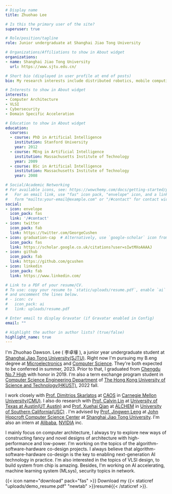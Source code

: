 ```yaml
---
# Display name
title: Zhuohao Lee

# Is this the primary user of the site?
superuser: true

# Role/position/tagline
role: Junior undergraduate at Shanghai Jiao Tong University

# Organizations/Affiliations to show in About widget
organizations:
- name: Shanghai Jiao Tong University
  url: https://www.sjtu.edu.cn/

# Short bio (displayed in user profile at end of posts)
bio: My research interests include distributed robotics, mobile computing and programmable matter.

# Interests to show in About widget
interests:
- Computer Architecture
- VLSI
- Cybersecurity
- Domain Specific Acceleration

# Education to show in About widget
education:
  courses:
  - course: PhD in Artificial Intelligence
    institution: Stanford University
    year: 2012
  - course: MEng in Artificial Intelligence
    institution: Massachusetts Institute of Technology
    year: 2009
  - course: BSc in Artificial Intelligence
    institution: Massachusetts Institute of Technology
    year: 2008

# Social/Academic Networking
# For available icons, see: https://wowchemy.com/docs/getting-started/page-builder/#icons
#   For an email link, use "fas" icon pack, "envelope" icon, and a link in the
#   form "mailto:your-email@example.com" or "/#contact" for contact widget.
social:
- icon: envelope
  icon_pack: fas
  link: '/#contact'
- icon: twitter
  icon_pack: fab
  link: https://twitter.com/GeorgeCushen
- icon: graduation-cap  # Alternatively, use `google-scholar` icon from `ai` icon pack
  icon_pack: fas
  link: https://scholar.google.co.uk/citations?user=sIwtMXoAAAAJ
- icon: github
  icon_pack: fab
  link: https://github.com/gcushen
- icon: linkedin
  icon_pack: fab
  link: https://www.linkedin.com/

# Link to a PDF of your resume/CV.
# To use: copy your resume to `static/uploads/resume.pdf`, enable `ai` icons in `params.toml`, 
# and uncomment the lines below.
# - icon: cv
#   icon_pack: ai
#   link: uploads/resume.pdf

# Enter email to display Gravatar (if Gravatar enabled in Config)
email: ""

# Highlight the author in author lists? (true/false)
highlight_name: true
---
```


I'm Zhuohao Dawson. Lee ( 李卓壕 ), a junior year undergraduate student at [Shanghai Jiao Tong University(SJTU)](https://www.sjtu.edu.cn). Right now I'm pursuing my B.eng degree at [Microelectronics](https://dmne.sjtu.edu.cn/dmne/) and [Computer Science](https://www.cs.sjtu.edu.cn/). They're both expected to be conferred in summer, 2023. Prior to that, I graduated from [Chengdu No.7 High](http://www.cdqz.net/) with honor in 2019. I'm also a term exchange program student in [Computer Science Engineering Department](https://cse.hkust.edu.hk/) of [The Hong Kong University of Science and Technology(HKUST)](https://hkust.edu.hk/), 2022 fall. 

 

I work closely with [Prof. Dimitrios Skarlatos](https://www.cs.cmu.edu/~dskarlat/) at [CAOS](https://www.cs.cmu.edu/~caos/) in [Carnegie Mellon University(CMU)](https://www.cmu.edu/). I also do research with [Prof. Calvin Lin](https://www.cs.utexas.edu/people/faculty-researchers/calvin-lin) at [University of Texas at Austin(UT Austin)](https://www.cs.utexas.edu) and [Prof. Xuehai Qian](http://alchem.usc.edu/portal/xuehaiq.html) at [ALCHEM](http://alchem.usc.edu/portal/index.html) in [University of Southern California(USC)](https://www.usc.edu/) . I'm advised by [Prof. Jingwen Leng](https://www.cs.sjtu.edu.cn/~leng-jw/) at [John Hopcroft Computer Science Center](https://jhc.sjtu.edu.cn/) at [Shanghai Jiao Tong University](https://www.sjtu.edu.cn). I'm also an intern at [Alibaba](https://www.alibaba.com/), [NVIDIA](https://nvidia.com) inc.

 

I mainly focus on computer architecture, I always try to explore new ways of constructing fancy and novel designs of architecture with high-performance and low-power. I'm working on the topics of the algorithm-software-hardware co-design projects. I always believe that algorithm-software-hardware co-design is the key to enabling next-generation AI technology in practice. I'm also interested in the topics of VLSI design, to build system from chip is amazing. Besides, I'm working on AI accelerating, machine learning system (MLsys), security topics in network.

{{< icon name="download" pack="fas" >}} Download my {{< staticref "uploads/demo_resume.pdf" "newtab" >}}resumé{{< /staticref >}}.
